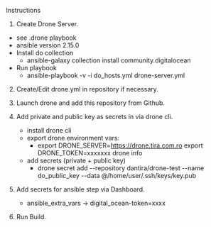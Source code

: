 Instructions

1. Create Drone Server.

- see .drone playbook
- ansible version 2.15.0
- Install do collection
  - ansible-galaxy collection install community.digitalocean
- Run playbook
  - ansible-playbook -v -i do_hosts.yml drone-server.yml

2. Create/Edit drone.yml in repository if necessary.

3. Launch drone and add this repository from Github.

4. Add private and public key as secrets in via drone cli.
   - install drone cli
   - export drone environment vars:
     - export DRONE_SERVER=https://drone.tira.com.ro
       export DRONE_TOKEN=xxxxxxx
       drone info
   - add secrets (private + public key)
     - drone secret add --repository dantira/drone-test --name do_public_key --data @/home/user/.ssh/keys/key.pub

5. Add secrets for ansible step via Dashboard.
   - ansible_extra_vars -> digital_ocean-token=xxxx

6. Run Build.


